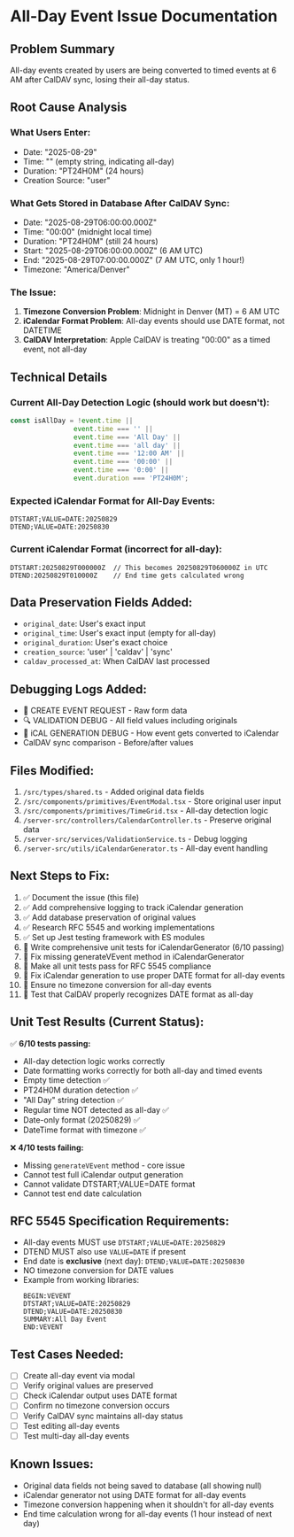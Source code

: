 # All-Day Event Issue Documentation

## Problem Summary
All-day events created by users are being converted to timed events at 6 AM after CalDAV sync, losing their all-day status.

## Root Cause Analysis

### What Users Enter:
- Date: "2025-08-29"
- Time: "" (empty string, indicating all-day)
- Duration: "PT24H0M" (24 hours)
- Creation Source: "user"

### What Gets Stored in Database After CalDAV Sync:
- Date: "2025-08-29T06:00:00.000Z" 
- Time: "00:00" (midnight local time)
- Duration: "PT24H0M" (still 24 hours)
- Start: "2025-08-29T06:00:00.000Z" (6 AM UTC)
- End: "2025-08-29T07:00:00.000Z" (7 AM UTC, only 1 hour!)
- Timezone: "America/Denver"

### The Issue:
1. **Timezone Conversion Problem**: Midnight in Denver (MT) = 6 AM UTC
2. **iCalendar Format Problem**: All-day events should use DATE format, not DATETIME
3. **CalDAV Interpretation**: Apple CalDAV is treating "00:00" as a timed event, not all-day

## Technical Details

### Current All-Day Detection Logic (should work but doesn't):
```typescript
const isAllDay = !event.time || 
                event.time === '' || 
                event.time === 'All Day' || 
                event.time === 'all day' ||
                event.time === '12:00 AM' ||
                event.time === '00:00' ||
                event.time === '0:00' ||
                event.duration === 'PT24H0M';
```

### Expected iCalendar Format for All-Day Events:
```
DTSTART;VALUE=DATE:20250829
DTEND;VALUE=DATE:20250830
```

### Current iCalendar Format (incorrect for all-day):
```
DTSTART:20250829T000000Z  // This becomes 20250829T060000Z in UTC
DTEND:20250829T010000Z    // End time gets calculated wrong
```

## Data Preservation Fields Added:
- `original_date`: User's exact input
- `original_time`: User's exact input (empty for all-day)
- `original_duration`: User's exact choice
- `creation_source`: 'user' | 'caldav' | 'sync'
- `caldav_processed_at`: When CalDAV last processed

## Debugging Logs Added:
- 📨 CREATE EVENT REQUEST - Raw form data
- 🔍 VALIDATION DEBUG - All field values including originals
- 📅 iCAL GENERATION DEBUG - How event gets converted to iCalendar
- CalDAV sync comparison - Before/after values

## Files Modified:
1. `/src/types/shared.ts` - Added original data fields
2. `/src/components/primitives/EventModal.tsx` - Store original user input
3. `/src/components/primitives/TimeGrid.tsx` - All-day detection logic
4. `/server-src/controllers/CalendarController.ts` - Preserve original data
5. `/server-src/services/ValidationService.ts` - Debug logging
6. `/server-src/utils/iCalendarGenerator.ts` - All-day event handling

## Next Steps to Fix:
1. ✅ Document the issue (this file)
2. ✅ Add comprehensive logging to track iCalendar generation
3. ✅ Add database preservation of original values
4. ✅ Research RFC 5545 and working implementations
5. ✅ Set up Jest testing framework with ES modules
6. 🔄 Write comprehensive unit tests for iCalendarGenerator (6/10 passing)
7. 🔄 Fix missing generateVEvent method in iCalendarGenerator
8. 🔄 Make all unit tests pass for RFC 5545 compliance
9. 🔄 Fix iCalendar generation to use proper DATE format for all-day events
10. 🔄 Ensure no timezone conversion for all-day events
11. 🔄 Test that CalDAV properly recognizes DATE format as all-day

## Unit Test Results (Current Status):
✅ **6/10 tests passing:**
- All-day detection logic works correctly
- Date formatting works correctly for both all-day and timed events
- Empty time detection ✅
- PT24H0M duration detection ✅
- "All Day" string detection ✅
- Regular time NOT detected as all-day ✅
- Date-only format (20250829) ✅
- DateTime format with timezone ✅

❌ **4/10 tests failing:**
- Missing `generateVEvent` method - core issue
- Cannot test full iCalendar output generation
- Cannot validate DTSTART;VALUE=DATE format
- Cannot test end date calculation

## RFC 5545 Specification Requirements:
- All-day events MUST use `DTSTART;VALUE=DATE:20250829`
- DTEND MUST also use `VALUE=DATE` if present
- End date is **exclusive** (next day): `DTEND;VALUE=DATE:20250830`
- NO timezone conversion for DATE values
- Example from working libraries:
  ```
  BEGIN:VEVENT
  DTSTART;VALUE=DATE:20250829
  DTEND;VALUE=DATE:20250830
  SUMMARY:All Day Event
  END:VEVENT
  ```

## Test Cases Needed:
- [ ] Create all-day event via modal
- [ ] Verify original values are preserved
- [ ] Check iCalendar output uses DATE format
- [ ] Confirm no timezone conversion occurs
- [ ] Verify CalDAV sync maintains all-day status
- [ ] Test editing all-day events
- [ ] Test multi-day all-day events

## Known Issues:
- Original data fields not being saved to database (all showing null)
- iCalendar generator not using DATE format for all-day events
- Timezone conversion happening when it shouldn't for all-day events
- End time calculation wrong for all-day events (1 hour instead of next day)